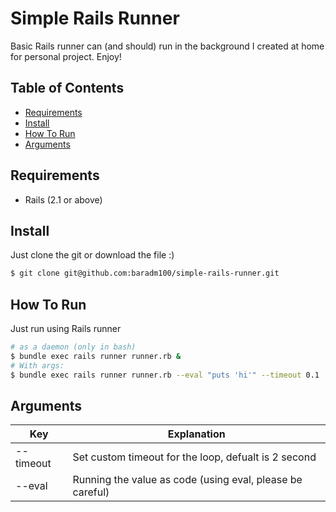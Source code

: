 # Simple Rails Runner
Basic Rails runner can (and should) run in the background I created at home for personal project. Enjoy!

## Table of Contents
* [Requirements](#requirements)
* [Install](#install)
* [How To Run](#how-to-run)
* [Arguments](#arguments)

## Requirements
* Rails (2.1 or above)

## Install
Just clone the git or download the file :)
```bash
$ git clone git@github.com:baradm100/simple-rails-runner.git
```

## How To Run
Just run using Rails runner
```bash
# as a daemon (only in bash)
$ bundle exec rails runner runner.rb &
# With args:
$ bundle exec rails runner runner.rb --eval "puts 'hi'" --timeout 0.1
```

## Arguments
| Key               | Explanation                                               |
| ----------------- | --------------------------------------------------------- |
| --timeout <VALUE> | Set custom timeout for the loop, defualt is 2 second      |
| --eval <VALUE>    | Running the value as code (using eval, please be careful) |